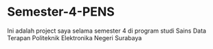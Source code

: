 # Semester-4-PENS
Ini adalah project saya selama semester 4 di program studi Sains Data Terapan Politeknik Elektronika Negeri Surabaya

